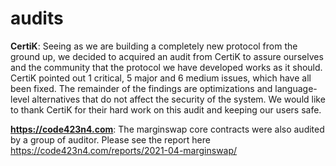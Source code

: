 # audits
**CertiK**: Seeing as we are building a completely new protocol from the ground up, we decided to acquired an audit from CertiK to assure ourselves and the community that the protocol we have developed works as it should. CertiK pointed out 1 critical, 5 major and 6 medium issues, which have all been fixed. The remainder of the findings are optimizations and language-level alternatives that do not affect the security of the system. We would like to thank CertiK for their hard work on this audit and keeping our users safe. 


**https://code423n4.com**: The marginswap core contracts were also audited by a group of auditor. Please see the report here https://code423n4.com/reports/2021-04-marginswap/
